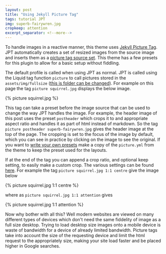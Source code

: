 ```yaml
---
layout: post
title: "Using Jekyll Picture Tag"
tags: tutorial JPT
img: superb-fairywren.jpg
cropkeep: attention
excerpt_separator: <!--more-->
---
```


To handle images in a reactive manner, this theme uses [Jekyll Picture Tag][jpt]. JPT automatically creates a set of resized images from the source image and inserts them as a [picture tag source set][W3 pic tag]. This theme has a few presets for this plugin to allow for a basic setup without fiddling.

<!--more-->

The default profile is called when using JPT as normal. JPT is called using the Liquid tag function `picture` to call pictures stored in the `assets/img/fullsize` ([this is folder can be changed][jpt config]). For example on this page the tag `picture squirrel.jpg` displays the below image.

{% picture squirrel.jpg %}

This tag can take a preset before the image source that can be used to change the way JPT handles the image. For example, the header image of this post uses the preset `postheader` which crops it to and appropriate aspect ratio and handles it as part of html instead of markdown. So the tag `picture postheader superb-fairywren.jpg` gives the header image at the top of the page. The cropping is set to the focus of the image by default, which you can see in practice by clicking on the image to see the original. If you want to [write your own presets][jpt presets] make a copy of the `picture.yml` from the theme to keep the preset used for the layouts.

If at the end of the tag you can append a crop ratio, and optional keep setting, to easily make a custom crop. The various settings can be found [here][jpt crop]. For example the tag `picture squirrel.jpg 1:1 centre` give the image below

{% picture squirrel.jpg 1:1 centre %}

where as `picture squirrel.jpg 1:1 attention` gives

{% picture squirrel.jpg 1:1 attention %}

Now why bother with all this? Well modern websites are viewed on many different types of devices which don't need the same fiddelity of image as a full size desktop. Trying to load desktop size images onto a mobile device is waste of bandwidth for a device of already limited bandwidth. Picture tags take into account the size of the requesting device and limit the html request to the appropriately size, making your site load faster and be placed higher in Google searches.

[jpt]: https://rbuchberger.github.io/jekyll_picture_tag/
[W3 pic tag]: https://www.w3schools.com/TAgs/tag_picture.asp
[jpt config]: https://rbuchberger.github.io/jekyll_picture_tag/users/configuration/
[jpt presets]: https://rbuchberger.github.io/jekyll_picture_tag/users/presets/
[jpt crop]: https://rbuchberger.github.io/jekyll_picture_tag/users/liquid_tag/argument_reference/crop.html
